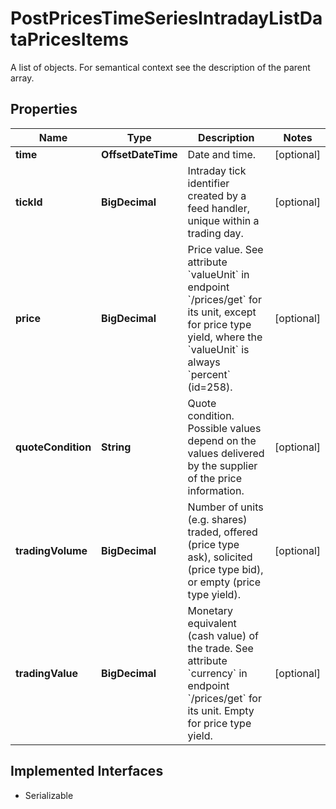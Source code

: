 

# PostPricesTimeSeriesIntradayListDataPricesItems

A list of objects. For semantical context see the description of the parent array.

## Properties

Name | Type | Description | Notes
------------ | ------------- | ------------- | -------------
**time** | **OffsetDateTime** | Date and time. |  [optional]
**tickId** | **BigDecimal** | Intraday tick identifier created by a feed handler, unique within a trading day. |  [optional]
**price** | **BigDecimal** | Price value. See attribute &#x60;valueUnit&#x60; in endpoint &#x60;/prices/get&#x60; for its unit, except for price type yield, where the &#x60;valueUnit&#x60; is always &#x60;percent&#x60; (id&#x3D;258). |  [optional]
**quoteCondition** | **String** | Quote condition. Possible values depend on the values delivered by the supplier of the price information. |  [optional]
**tradingVolume** | **BigDecimal** | Number of units (e.g. shares) traded, offered (price type ask), solicited (price type bid), or empty (price type yield). |  [optional]
**tradingValue** | **BigDecimal** | Monetary equivalent (cash value) of the trade. See attribute &#x60;currency&#x60; in endpoint &#x60;/prices/get&#x60; for its unit. Empty for price type yield. |  [optional]


## Implemented Interfaces

* Serializable


